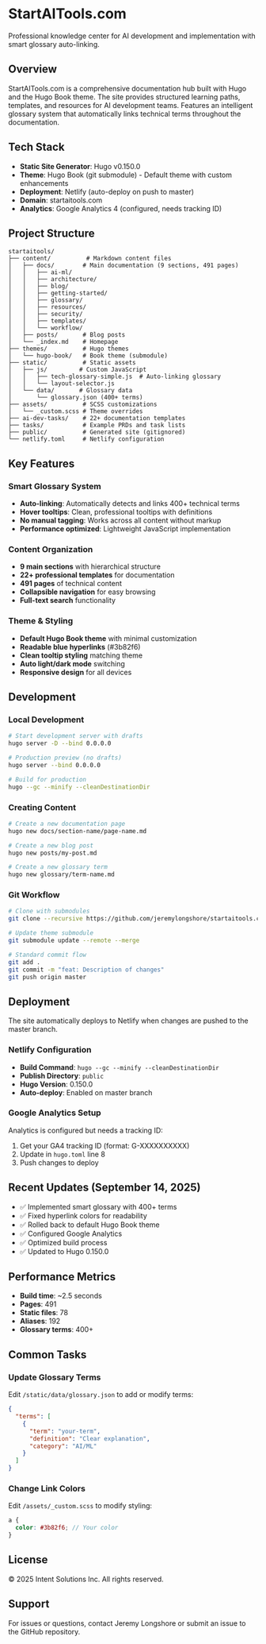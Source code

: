 # StartAITools.com

Professional knowledge center for AI development and implementation with smart glossary auto-linking.

## Overview

StartAITools.com is a comprehensive documentation hub built with Hugo and the Hugo Book theme. The site provides structured learning paths, templates, and resources for AI development teams. Features an intelligent glossary system that automatically links technical terms throughout the documentation.

## Tech Stack

- **Static Site Generator**: Hugo v0.150.0
- **Theme**: Hugo Book (git submodule) - Default theme with custom enhancements
- **Deployment**: Netlify (auto-deploy on push to master)
- **Domain**: startaitools.com
- **Analytics**: Google Analytics 4 (configured, needs tracking ID)

## Project Structure

```
startaitools/
├── content/          # Markdown content files
│   ├── docs/        # Main documentation (9 sections, 491 pages)
│   │   ├── ai-ml/
│   │   ├── architecture/
│   │   ├── blog/
│   │   ├── getting-started/
│   │   ├── glossary/
│   │   ├── resources/
│   │   ├── security/
│   │   ├── templates/
│   │   └── workflow/
│   ├── posts/       # Blog posts
│   └── _index.md    # Homepage
├── themes/          # Hugo themes
│   └── hugo-book/   # Book theme (submodule)
├── static/          # Static assets
│   ├── js/         # Custom JavaScript
│   │   ├── tech-glossary-simple.js  # Auto-linking glossary
│   │   └── layout-selector.js
│   └── data/       # Glossary data
│       └── glossary.json (400+ terms)
├── assets/          # SCSS customizations
│   └── _custom.scss # Theme overrides
├── ai-dev-tasks/    # 22+ documentation templates
├── tasks/           # Example PRDs and task lists
├── public/          # Generated site (gitignored)
└── netlify.toml     # Netlify configuration
```

## Key Features

### Smart Glossary System
- **Auto-linking**: Automatically detects and links 400+ technical terms
- **Hover tooltips**: Clean, professional tooltips with definitions
- **No manual tagging**: Works across all content without markup
- **Performance optimized**: Lightweight JavaScript implementation

### Content Organization
- **9 main sections** with hierarchical structure
- **22+ professional templates** for documentation
- **491 pages** of technical content
- **Collapsible navigation** for easy browsing
- **Full-text search** functionality

### Theme & Styling
- **Default Hugo Book theme** with minimal customization
- **Readable blue hyperlinks** (#3b82f6)
- **Clean tooltip styling** matching theme
- **Auto light/dark mode** switching
- **Responsive design** for all devices

## Development

### Local Development

```bash
# Start development server with drafts
hugo server -D --bind 0.0.0.0

# Production preview (no drafts)
hugo server --bind 0.0.0.0

# Build for production
hugo --gc --minify --cleanDestinationDir
```

### Creating Content

```bash
# Create a new documentation page
hugo new docs/section-name/page-name.md

# Create a new blog post
hugo new posts/my-post.md

# Create a new glossary term
hugo new glossary/term-name.md
```

### Git Workflow

```bash
# Clone with submodules
git clone --recursive https://github.com/jeremylongshore/startaitools.com.git

# Update theme submodule
git submodule update --remote --merge

# Standard commit flow
git add .
git commit -m "feat: Description of changes"
git push origin master
```

## Deployment

The site automatically deploys to Netlify when changes are pushed to the master branch.

### Netlify Configuration

- **Build Command**: `hugo --gc --minify --cleanDestinationDir`
- **Publish Directory**: `public`
- **Hugo Version**: 0.150.0
- **Auto-deploy**: Enabled on master branch

### Google Analytics Setup

Analytics is configured but needs a tracking ID:
1. Get your GA4 tracking ID (format: G-XXXXXXXXXX)
2. Update in `hugo.toml` line 8
3. Push changes to deploy

## Recent Updates (September 14, 2025)

- ✅ Implemented smart glossary with 400+ terms
- ✅ Fixed hyperlink colors for readability
- ✅ Rolled back to default Hugo Book theme
- ✅ Configured Google Analytics
- ✅ Optimized build process
- ✅ Updated to Hugo 0.150.0

## Performance Metrics

- **Build time**: ~2.5 seconds
- **Pages**: 491
- **Static files**: 78
- **Aliases**: 192
- **Glossary terms**: 400+

## Common Tasks

### Update Glossary Terms
Edit `/static/data/glossary.json` to add or modify terms:
```json
{
  "terms": [
    {
      "term": "your-term",
      "definition": "Clear explanation",
      "category": "AI/ML"
    }
  ]
}
```

### Change Link Colors
Edit `/assets/_custom.scss` to modify styling:
```scss
a {
  color: #3b82f6; // Your color
}
```

## License

© 2025 Intent Solutions Inc. All rights reserved.

## Support

For issues or questions, contact Jeremy Longshore or submit an issue to the GitHub repository.